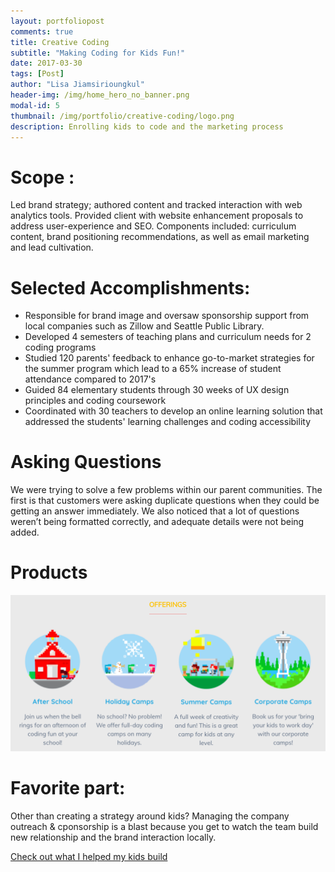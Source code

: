 ```yaml
---
layout: portfoliopost
comments: true
title: Creative Coding
subtitle: "Making Coding for Kids Fun!"
date: 2017-03-30
tags: [Post]
author: "Lisa Jiamsirioungkul"
header-img: /img/home_hero_no_banner.png
modal-id: 5
thumbnail: /img/portfolio/creative-coding/logo.png
description: Enrolling kids to code and the marketing process
---
```

# Scope :

Led brand strategy; authored content and tracked interaction with web analytics tools. Provided client with website enhancement proposals to address user-experience and SEO. Components included: curriculum content, brand positioning recommendations, as well as email marketing and lead cultivation.

# Selected Accomplishments:

- Responsible for brand image and oversaw sponsorship support from local companies such as Zillow and Seattle Public Library.
- Developed 4 semesters of teaching plans and curriculum needs for 2 coding programs
- Studied 120 parents' feedback to enhance go-to-market strategies for the summer program which lead to a 65% increase of student attendance compared to 2017's
- Guided 84 elementary students through 30 weeks of UX design principles and coding coursework
- Coordinated with 30 teachers to develop an online learning solution that addressed the students' learning challenges and coding accessibility

# Asking Questions <a name="quest"></a>
We were trying to solve a few problems within our parent communities. The first is that customers were asking duplicate questions when they could be getting an answer immediately. We also noticed that a lot of questions weren’t being formatted correctly, and adequate details were not being added.


# Products
<img src="/img/portfolio/creative-coding/product-line.png">


# Favorite part: 

Other than creating a strategy around kids? Managing the company outreach & cponsorship is a blast because you get to watch the team build new relationship and the brand interaction locally.

<a href="https://scratch.mit.edu/studios/5136239/"> Check out what I helped my kids build</a>


 


 



 